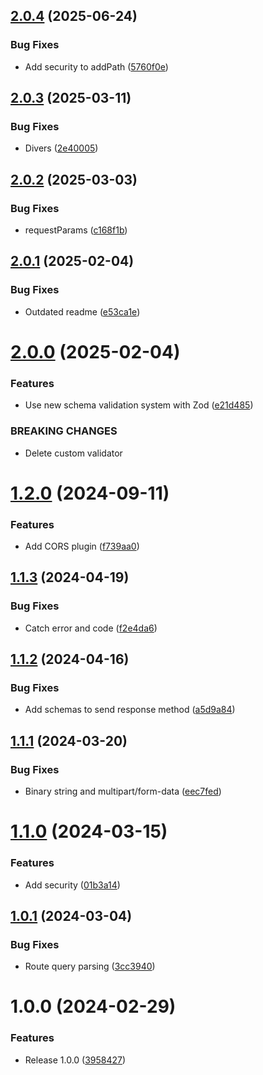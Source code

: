 ## [2.0.4](https://github.com/boutdecode/open-api/compare/v2.0.3...v2.0.4) (2025-06-24)


### Bug Fixes

* Add security to addPath ([5760f0e](https://github.com/boutdecode/open-api/commit/5760f0eed4efaf09a12e45e881e9f66952fa0802))

## [2.0.3](https://github.com/boutdecode/open-api/compare/v2.0.2...v2.0.3) (2025-03-11)


### Bug Fixes

* Divers ([2e40005](https://github.com/boutdecode/open-api/commit/2e4000525ec7a9c59d06d064b1c9cc1e2e892ee4))

## [2.0.2](https://github.com/boutdecode/open-api/compare/v2.0.1...v2.0.2) (2025-03-03)


### Bug Fixes

* requestParams ([c168f1b](https://github.com/boutdecode/open-api/commit/c168f1b5d9e4b3c753710bd767590e9712541c7a))

## [2.0.1](https://github.com/boutdecode/open-api/compare/v2.0.0...v2.0.1) (2025-02-04)


### Bug Fixes

* Outdated readme ([e53ca1e](https://github.com/boutdecode/open-api/commit/e53ca1ee3c0e789c10df0f442ef2c244a0d6edc6))

# [2.0.0](https://github.com/boutdecode/open-api/compare/v1.2.0...v2.0.0) (2025-02-04)


### Features

* Use new schema validation system with Zod ([e21d485](https://github.com/boutdecode/open-api/commit/e21d4857a4e5f5263583b93940744b144d08f4da))


### BREAKING CHANGES

* Delete custom validator

# [1.2.0](https://github.com/boutdecode/open-api/compare/v1.1.3...v1.2.0) (2024-09-11)


### Features

* Add CORS plugin ([f739aa0](https://github.com/boutdecode/open-api/commit/f739aa0f73ca80beea6048aa7cbf0fad09492b9e))

## [1.1.3](https://github.com/boutdecode/open-api/compare/v1.1.2...v1.1.3) (2024-04-19)


### Bug Fixes

* Catch error and code ([f2e4da6](https://github.com/boutdecode/open-api/commit/f2e4da60875a727f7fd92e0e783608ead19a061b))

## [1.1.2](https://github.com/boutdecode/open-api/compare/v1.1.1...v1.1.2) (2024-04-16)


### Bug Fixes

* Add schemas to send response method ([a5d9a84](https://github.com/boutdecode/open-api/commit/a5d9a842c54496d313d58838669b68790a78680a))

## [1.1.1](https://github.com/boutdecode/open-api/compare/v1.1.0...v1.1.1) (2024-03-20)


### Bug Fixes

* Binary string and multipart/form-data ([eec7fed](https://github.com/boutdecode/open-api/commit/eec7fedd76ae778ba5dfe4887c85602a3c0e4c79))

# [1.1.0](https://github.com/boutdecode/open-api/compare/v1.0.1...v1.1.0) (2024-03-15)


### Features

* Add security ([01b3a14](https://github.com/boutdecode/open-api/commit/01b3a1421c769551336446b80a32d550d9051a69))

## [1.0.1](https://github.com/boutdecode/open-api/compare/v1.0.0...v1.0.1) (2024-03-04)


### Bug Fixes

* Route query parsing ([3cc3940](https://github.com/boutdecode/open-api/commit/3cc394012e2af536f8c325677e3a62e50fd3415c))

# 1.0.0 (2024-02-29)


### Features

* Release 1.0.0 ([3958427](https://github.com/boutdecode/open-api/commit/39584277091ca2ff0799fb054341f444678d3ae4))
